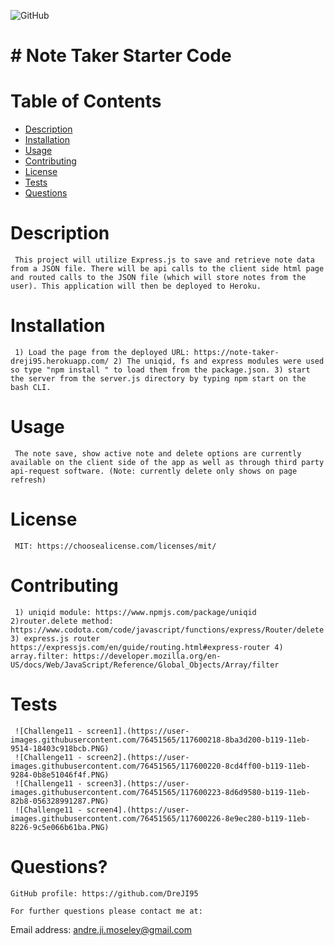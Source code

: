 
  ![GitHub](https://img.shields.io/badge/license-MIT-blue)

  # # Note Taker Starter Code

  # Table of Contents
  * [Description](#description)
  * [Installation](#installation)
  * [Usage](#usage)
  * [Contributing](#contributing)
  * [License](#license)
  * [Tests](#tests)
  * [Questions](#questions?)

  # Description
     This project will utilize Express.js to save and retrieve note data from a JSON file. There will be api calls to the client side html page and routed calls to the JSON file (which will store notes from the user). This application will then be deployed to Heroku.

  # Installation 
     1) Load the page from the deployed URL: https://note-taker-dreji95.herokuapp.com/ 2) The uniqid, fs and express modules were used so type "npm install " to load them from the package.json. 3) start the server from the server.js directory by typing npm start on the bash CLI.

  # Usage 
     The note save, show active note and delete options are currently available on the client side of the app as well as through third party api-request software. (Note: currently delete only shows on page refresh)

  # License
     MIT: https://choosealicense.com/licenses/mit/

  # Contributing
     1) uniqid module: https://www.npmjs.com/package/uniqid 2)router.delete method: https://www.codota.com/code/javascript/functions/express/Router/delete 3) express.js router https://expressjs.com/en/guide/routing.html#express-router 4) array.filter: https://developer.mozilla.org/en-US/docs/Web/JavaScript/Reference/Global_Objects/Array/filter

  # Tests
     ![Challenge11 - screen1].(https://user-images.githubusercontent.com/76451565/117600218-8ba3d200-b119-11eb-9514-18403c918bcb.PNG)
     ![Challenge11 - screen2].(https://user-images.githubusercontent.com/76451565/117600220-8cd4ff00-b119-11eb-9284-0b8e51046f4f.PNG)
     ![Challenge11 - screen3].(https://user-images.githubusercontent.com/76451565/117600223-8d6d9580-b119-11eb-82b8-056328991287.PNG)
     ![Challenge11 - screen4].(https://user-images.githubusercontent.com/76451565/117600226-8e9ec280-b119-11eb-8226-9c5e066b61ba.PNG)

  # Questions?

    GitHub profile: https://github.com/DreJI95
     
    For further questions please contact me at:

  Email address: andre.ji.moseley@gmail.com
